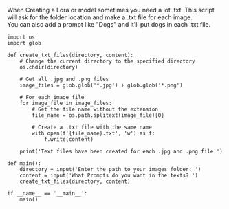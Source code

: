 When Creating a Lora or model sometimes you need a lot .txt. 
This script will ask for the folder location and make a .txt file for each image.  
You can also add a prompt like "Dogs" and it'll put dogs in each .txt file.

```
import os
import glob

def create_txt_files(directory, content):
    # Change the current directory to the specified directory
    os.chdir(directory)

    # Get all .jpg and .png files
    image_files = glob.glob('*.jpg') + glob.glob('*.png')

    # For each image file
    for image_file in image_files:
        # Get the file name without the extension
        file_name = os.path.splitext(image_file)[0]

        # Create a .txt file with the same name
        with open(f'{file_name}.txt', 'w') as f:
            f.write(content)

    print('Text files have been created for each .jpg and .png file.')

def main():
    directory = input('Enter the path to your images folder: ')
    content = input('What Prompts do you want in the texts? ')
    create_txt_files(directory, content)

if __name__ == '__main__':
    main()
